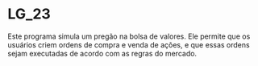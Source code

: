 # LG_23
Este programa simula um pregão na bolsa de valores. Ele permite que os usuários criem ordens de compra e venda de ações, e que essas ordens sejam executadas de acordo com as regras do mercado.

